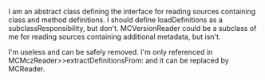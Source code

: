 I am an abstract class defining the interface for reading sources containing class and method definitions.
I should define loadDefinitions as a subclassResponsibility, but don't.
MCVersionReader could be a subclass of me for reading sources containing additional metadata, but isn't. 

I'm useless and can be safely removed. I'm only referenced in MCMczReader>>extractDefinitionsFrom: and it can be replaced by MCReader.